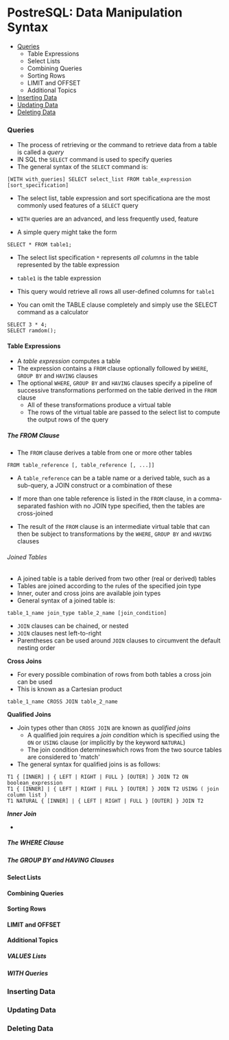 # PostreSQL: Data Manipulation Syntax

* [Queries](#Queries)
  * Table Expressions
  * Select Lists
  * Combining Queries
  * Sorting Rows
  * LIMIT and OFFSET
  * Additional Topics
* [Inserting Data](#Inserting)
* [Updating Data](#Updating)
* [Deleting Data](#Deleting)

<a name="Queries"></a>
### Queries
  
  * The process of retrieving or the command to retrieve data from a table is called a *query*
  * IN SQL the `SELECT` command is used to specify queries
  * The general syntax of the `SELECT` command is:

```psql
[WITH with_queries] SELECT select_list FROM table_expression [sort_specification]
```
  
  * The select list, table expression and sort specificationa are the most commonly used features of a `SELECT` query
  * `WITH` queries are an advanced, and less frequently used, feature

  * A simple query might take the form

```psql
SELECT * FROM table1;
```

  * The select list specification `*` represents *all columns* in the table represented by the table expression
  * `table1` is the table expression
  * This query would retrieve all rows all user-defined columns for `table1`

  * You can omit the TABLE clause completely and simply use the SELECT command as a calculator

```psql
SELECT 3 * 4;
SELECT ramdom();
```

#### Table Expressions

  * A *table expression* computes a table
  * The expression contains a `FROM` clause optionally followed by `WHERE`, `GROUP BY` and `HAVING` clauses
  * The optional `WHERE`, `GROUP BY` and `HAVING` clauses specify a pipeline of successive transformations performed on the table derived in the `FROM` clause
    * All of these transformations produce a virtual table
    * The rows of the virtual table are passed to the select list to compute the output rows of the query

##### The FROM Clause

  * The `FROM` clause derives a table from one or more other tables

```
FROM table_reference [, table_reference [, ...]]
```
  
  * A `table_reference` can be a table name or a derived table, such as a sub-query, a JOIN construct or a combination of these
  * If more than one table reference is listed in the `FROM` clause, in a comma-separated fashion with no JOIN type specified, then the tables are cross-joined

  * The result of the `FROM` clause is an intermediate virtual table that can then be subject to transformations by the `WHERE`, `GROUP BY` and `HAVING` clauses

###### Joined Tables

  * A joined table is a table derived from two other (real or derived) tables
  * Tables are joined according to the rules of the specified join type
  * Inner, outer and cross joins are available join types
  * General syntax of a joined table is:

```
table_1_name join_type table_2_name [join_condition]
```

  * `JOIN` clauses can be chained, or nested
  * `JOIN` clauses nest left-to-right
  * Parentheses can be used around `JOIN` clauses to circumvent the default nesting order

**Cross Joins**

  * For every possible combination of rows from both tables a cross join can be used
  * This is known as a Cartesian product

```
table_1_name CROSS JOIN table_2_name
```

**Qualified Joins**

  * Join types other than `CROSS JOIN` are known as *qualified joins* 
    * A qualified join requires a *join condition* which is specified using the `ON` or `USING` clause (or implicitly by the keyword `NATURAL`)
    * The join condition determineswhich rows from the two source tables are considered to 'match'
  * The general syntax for qualified joins is as follows:

```
T1 { [INNER] | { LEFT | RIGHT | FULL } [OUTER] } JOIN T2 ON boolean_expression
T1 { [INNER] | { LEFT | RIGHT | FULL } [OUTER] } JOIN T2 USING ( join column list )
T1 NATURAL { [INNER] | { LEFT | RIGHT | FULL } [OUTER] } JOIN T2
```

**_Inner Join_**

  * 



##### The WHERE Clause

##### The GROUP BY and HAVING Clauses

#### Select Lists

#### Combining Queries

#### Sorting Rows

#### LIMIT and OFFSET

#### Additional Topics

##### VALUES Lists

##### WITH Queries

<a name="Inserting"></a>
### Inserting Data

<a name="Updating"></a>
### Updating Data

<a name="Deleting"></a>
### Deleting Data